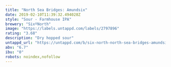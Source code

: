 ```yaml
---
title: "North Sea Bridges: Amundsix"
date: 2019-02-10T11:39:32.494028Z
style: "Sour - Farmhouse IPA"
brewery: "SixºNorth"
image: "https://labels.untappd.com/labels/2797896"
rating: "3.68"
description: "Dry hopped sour"
untappd_url: "https://untappd.com/b/six-north-north-sea-bridges-amundsix/2797896"
abv: "6.7"
ibu: "0"
robots: noindex,nofollow
---
```

